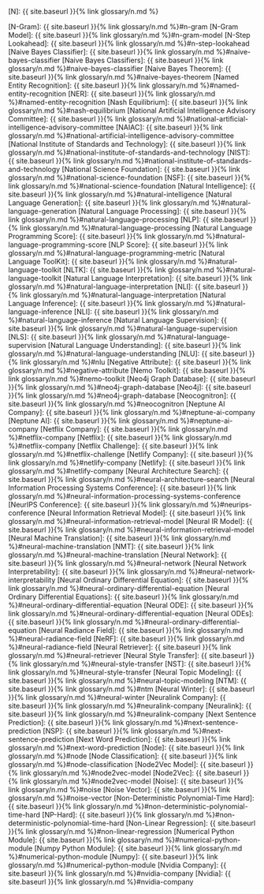 [N]: {{ site.baseurl }}{% link glossary/n.md %}

[N-Gram]: {{ site.baseurl }}{% link glossary/n.md %}#n-gram
[N-Gram Model]: {{ site.baseurl }}{% link glossary/n.md %}#n-gram-model
[N-Step Lookahead]: {{ site.baseurl }}{% link glossary/n.md %}#n-step-lookahead
[Naive Bayes Classifier]: {{ site.baseurl }}{% link glossary/n.md %}#naive-bayes-classifier
[Naive Bayes Classifiers]: {{ site.baseurl }}{% link glossary/n.md %}#naive-bayes-classifier
[Naive Bayes Theorem]: {{ site.baseurl }}{% link glossary/n.md %}#naive-bayes-theorem
[Named Entity Recognition]: {{ site.baseurl }}{% link glossary/n.md %}#named-entity-recognition
[NER]: {{ site.baseurl }}{% link glossary/n.md %}#named-entity-recognition
[Nash Equilibrium]: {{ site.baseurl }}{% link glossary/n.md %}#nash-equilibrium
[National Artificial Intelligence Advisory Committee]: {{ site.baseurl }}{% link glossary/n.md %}#national-artificial-intelligence-advisory-committee
[NAIAC]: {{ site.baseurl }}{% link glossary/n.md %}#national-artificial-intelligence-advisory-committee
[National Institute of Standards and Technology]: {{ site.baseurl }}{% link glossary/n.md %}#national-institute-of-standards-and-technology
[NIST]: {{ site.baseurl }}{% link glossary/n.md %}#national-institute-of-standards-and-technology
[National Science Foundation]: {{ site.baseurl }}{% link glossary/n.md %}#national-science-foundation
[NSF]: {{ site.baseurl }}{% link glossary/n.md %}#national-science-foundation
[Natural Intelligence]: {{ site.baseurl }}{% link glossary/n.md %}#natural-intelligence
[Natural Language Generation]: {{ site.baseurl }}{% link glossary/n.md %}#natural-language-generation
[Natural Language Processing]: {{ site.baseurl }}{% link glossary/n.md %}#natural-language-processing
[NLP]: {{ site.baseurl }}{% link glossary/n.md %}#natural-language-processing
[Natural Language Programming Score]: {{ site.baseurl }}{% link glossary/n.md %}#natural-language-programming-score
[NLP Score]: {{ site.baseurl }}{% link glossary/n.md %}#natural-language-programming-metric
[Natural Language ToolKit]: {{ site.baseurl }}{% link glossary/n.md %}#natural-language-toolkit
[NLTK]: {{ site.baseurl }}{% link glossary/n.md %}#natural-language-toolkit
[Natural Language Interpretation]: {{ site.baseurl }}{% link glossary/n.md %}#natural-language-interpretation
[NLI]: {{ site.baseurl }}{% link glossary/n.md %}#natural-language-interpretation
[Natural Language Inference]: {{ site.baseurl }}{% link glossary/n.md %}#natural-language-inference
[NLI]: {{ site.baseurl }}{% link glossary/n.md %}#natural-language-inference
[Natural Language Supervision]: {{ site.baseurl }}{% link glossary/n.md %}#natural-language-supervision
[NLS]: {{ site.baseurl }}{% link glossary/n.md %}#natural-language-supervision
[Natural Language Understanding]: {{ site.baseurl }}{% link glossary/n.md %}#natural-language-understanding
[NLU]: {{ site.baseurl }}{% link glossary/n.md %}#nlu
[Negative Attribute]: {{ site.baseurl }}{% link glossary/n.md %}#negative-attribute
[Nemo Toolkit]: {{ site.baseurl }}{% link glossary/n.md %}#nemo-toolkit
[Neo4j Graph Database]: {{ site.baseurl }}{% link glossary/n.md %}#neo4j-graph-database
[Neo4j]: {{ site.baseurl }}{% link glossary/n.md %}#neo4j-graph-database
[Neocognitron]: {{ site.baseurl }}{% link glossary/n.md %}#neocognitron
[Neptune AI Company]: {{ site.baseurl }}{% link glossary/n.md %}#neptune-ai-company
[Neptune AI]: {{ site.baseurl }}{% link glossary/n.md %}#neptune-ai-company
[Netflix Company]: {{ site.baseurl }}{% link glossary/n.md %}#netflix-company
[Netflix]: {{ site.baseurl }}{% link glossary/n.md %}#netflix-company
[Netflix Challenge]: {{ site.baseurl }}{% link glossary/n.md %}#netflix-challenge
[Netlify Company]: {{ site.baseurl }}{% link glossary/n.md %}#netlify-company
[Netlify]: {{ site.baseurl }}{% link glossary/n.md %}#netlify-company
[Neural Architecture Search]: {{ site.baseurl }}{% link glossary/n.md %}#neural-architecture-search
[Neural Information Processing Systems Conference]: {{ site.baseurl }}{% link glossary/n.md %}#neural-information-processing-systems-conference
[NeurIPS Conference]: {{ site.baseurl }}{% link glossary/n.md %}#neurips-conference
[Neural Information Retrieval Model]: {{ site.baseurl }}{% link glossary/n.md %}#neural-information-retrieval-model
[Neural IR Model]: {{ site.baseurl }}{% link glossary/n.md %}#neural-information-retrieval-model
[Neural Machine Translation]: {{ site.baseurl }}{% link glossary/n.md %}#neural-machine-translation
[NMT]: {{ site.baseurl }}{% link glossary/n.md %}#neural-machine-translation
[Neural Network]: {{ site.baseurl }}{% link glossary/n.md %}#neural-network
[Neural Network Interpretability]: {{ site.baseurl }}{% link glossary/n.md %}#neural-network-interpretability
[Neural Ordinary Differential Equation]: {{ site.baseurl }}{% link glossary/n.md %}#neural-ordinary-differential-equation
[Neural Ordinary Differential Equations]: {{ site.baseurl }}{% link glossary/n.md %}#neural-ordinary-differential-equation
[Neural ODE]: {{ site.baseurl }}{% link glossary/n.md %}#neural-ordinary-differential-equation
[Neural ODEs]: {{ site.baseurl }}{% link glossary/n.md %}#neural-ordinary-differential-equation
[Neural Radiance Field]: {{ site.baseurl }}{% link glossary/n.md %}#neural-radiance-field
[NeRF]: {{ site.baseurl }}{% link glossary/n.md %}#neural-radiance-field
[Neural Retriever]: {{ site.baseurl }}{% link glossary/n.md %}#neural-retriever
[Neural Style Transfer]: {{ site.baseurl }}{% link glossary/n.md %}#neural-style-transfer
[NST]: {{ site.baseurl }}{% link glossary/n.md %}#neural-style-transfer
[Neural Topic Modeling]: {{ site.baseurl }}{% link glossary/n.md %}#neural-topic-modeling
[NTM]: {{ site.baseurl }}{% link glossary/n.md %}#ntm
[Neural Winter]: {{ site.baseurl }}{% link glossary/n.md %}#neural-winter
[Neuralink Company]: {{ site.baseurl }}{% link glossary/n.md %}#neuralink-company
[Neuralink]: {{ site.baseurl }}{% link glossary/n.md %}#neuralink-company
[Next Sentence Prediction]: {{ site.baseurl }}{% link glossary/n.md %}#next-sentence-prediction
[NSP]: {{ site.baseurl }}{% link glossary/n.md %}#next-sentence-prediction
[Next Word Prediction]: {{ site.baseurl }}{% link glossary/n.md %}#next-word-prediction
[Node]: {{ site.baseurl }}{% link glossary/n.md %}#node
[Node Classification]: {{ site.baseurl }}{% link glossary/n.md %}#node-classification
[Node2Vec Model]: {{ site.baseurl }}{% link glossary/n.md %}#node2vec-model
[Node2Vec]: {{ site.baseurl }}{% link glossary/n.md %}#node2vec-model
[Noise]: {{ site.baseurl }}{% link glossary/n.md %}#noise
[Noise Vector]: {{ site.baseurl }}{% link glossary/n.md %}#noise-vector
[Non-Deterministic Polynomial-Time Hard]: {{ site.baseurl }}{% link glossary/n.md %}#non-deterministic-polynomial-time-hard
[NP-Hard]: {{ site.baseurl }}{% link glossary/n.md %}#non-deterministic-polynomial-time-hard
[Non-Linear Regression]: {{ site.baseurl }}{% link glossary/n.md %}#non-linear-regression
[Numerical Python Module]: {{ site.baseurl }}{% link glossary/n.md %}#numerical-python-module
[Numpy Python Module]: {{ site.baseurl }}{% link glossary/n.md %}#numerical-python-module
[Numpy]: {{ site.baseurl }}{% link glossary/n.md %}#numerical-python-module
[Nvidia Company]: {{ site.baseurl }}{% link glossary/n.md %}#nvidia-company
[Nvidia]: {{ site.baseurl }}{% link glossary/n.md %}#nvidia-company
